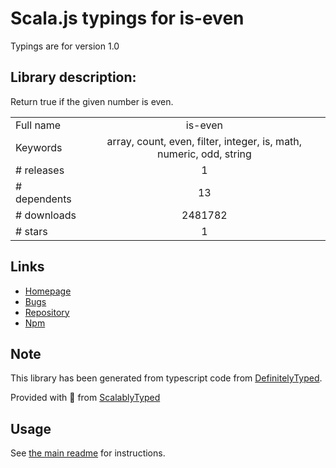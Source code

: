 
# Scala.js typings for is-even

Typings are for version 1.0

## Library description:
Return true if the given number is even.

|                    |                 |
| ------------------ | :-------------: |
| Full name          | is-even |
| Keywords           | array, count, even, filter, integer, is, math, numeric, odd, string |
| # releases         | 1 |
| # dependents       | 13 |
| # downloads        | 2481782 |
| # stars            | 1 |

## Links
- [Homepage](https://github.com/jonschlinkert/is-even)
- [Bugs](https://github.com/jonschlinkert/is-even/issues)
- [Repository](https://github.com/jonschlinkert/is-even)
- [Npm](https://www.npmjs.com/package/is-even)
    


## Note
This library has been generated from typescript code from [DefinitelyTyped](https://definitelytyped.org).

Provided with :purple_heart: from [ScalablyTyped](https://github.com/oyvindberg/ScalablyTyped)

## Usage
See [the main readme](../../readme.md) for instructions.


